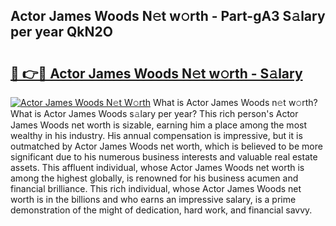 ## Actor James Woods N𝚎t w𝚘rth - Part-gA3 S𝚊lary per year QkN2O

# <h2><a href="http://gc4mtx.nevu.top/?p=Actor+James+Woods">🔗 👉🔴 Actor James Woods N𝚎t w𝚘rth - S𝚊lary</a></h2>

[![Actor James Woods N𝚎t W𝚘rth](https://i.imgur.com/Oavwk0R.jpeg)](http://gc4mtx.nevu.top/?p=Actor+James+Woods)
What is Actor James Woods n𝚎t w𝚘rth? What is Actor James Woods s𝚊lary per year?
This rich person's Actor James Woods net worth is sizable, earning him a place among the most wealthy in his industry. His annual compensation is impressive, but it is outmatched by Actor James Woods net worth, which is believed to be more significant due to his numerous business interests and valuable real estate assets. This affluent individual, whose Actor James Woods net worth is among the highest globally, is renowned for his business acumen and financial brilliance. This rich individual, whose Actor James Woods net worth is in the billions and who earns an impressive salary, is a prime demonstration of the might of dedication, hard work, and financial savvy.
